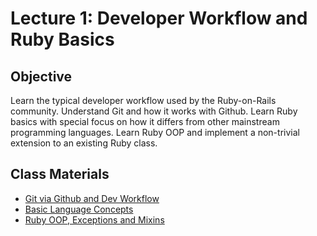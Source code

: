 Lecture 1: Developer Workflow and Ruby Basics
=============================================

Objective
---------

Learn the typical developer workflow used by the Ruby-on-Rails community. Understand Git and how it works with Github. Learn Ruby basics with special focus on how it differs from other mainstream programming languages. Learn Ruby OOP and implement a non-trivial extension to an existing Ruby class.

Class Materials
---------------

* [Git via Github and Dev Workflow](3-git-workflow.md)
* [Basic Language Concepts](4-ruby-basics.md)
* [Ruby OOP, Exceptions and Mixins](5-ruby-oop.md)

